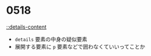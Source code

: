 # 0518

[::details-content](https://developer.mozilla.org/en-US/docs/Web/CSS/::details-content)

- `details` 要素の中身の疑似要素
- 展開する要素に `p` 要素などで囲わなくていいってことか
